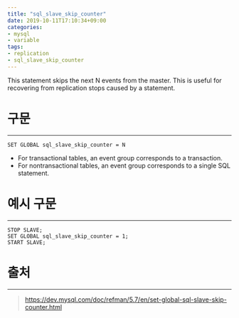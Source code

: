 ```yaml
---
title: "sql_slave_skip_counter"
date: 2019-10-11T17:10:34+09:00
categories:
- mysql
- variable
tags:
- replication
- sql_slave_skip_counter
---
```


This statement skips the next N events from the master. This is useful for recovering from replication stops caused by a statement.
<!--more-->

# 구문
---

```
SET GLOBAL sql_slave_skip_counter = N
```

- For transactional tables, an event group corresponds to a transaction.
- For nontransactional tables, an event group corresponds to a single SQL statement.

# 예시 구문
---

```
STOP SLAVE;
SET GLOBAL sql_slave_skip_counter = 1;
START SLAVE;
```

# 출처
---

> https://dev.mysql.com/doc/refman/5.7/en/set-global-sql-slave-skip-counter.html
